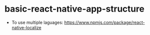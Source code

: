 # basic-react-native-app-structure

- To use multiple laguages: https://www.npmjs.com/package/react-native-localize
